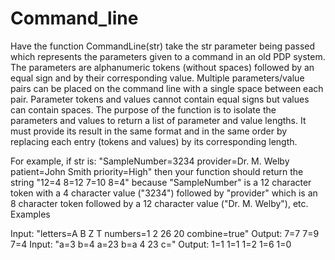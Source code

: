 # Command_line

Have the function CommandLine(str) take the str parameter being passed which represents the parameters given to a command in an old PDP system. The parameters are alphanumeric tokens (without spaces) followed by an equal sign and by their corresponding value. Multiple parameters/value pairs can be placed on the command line with a single space between each pair. Parameter tokens and values cannot contain equal signs but values can contain spaces. The purpose of the function is to isolate the parameters and values to return a list of parameter and value lengths. It must provide its result in the same format and in the same order by replacing each entry (tokens and values) by its corresponding length. 

For example, if str is: "SampleNumber=3234 provider=Dr. M. Welby patient=John Smith priority=High" then your function should return the string "12=4 8=12 7=10 8=4" because "SampleNumber" is a 12 character token with a 4 character value ("3234") followed by "provider" which is an 8 character token followed by a 12 character value ("Dr. M. Welby"), etc.
Examples

Input: "letters=A B Z T numbers=1 2 26 20 combine=true" 
Output: 7=7 7=9 7=4
Input: "a=3 b=4 a=23 b=a 4 23 c=" 
Output: 1=1 1=1 1=2 1=6 1=0
